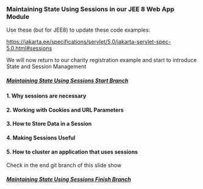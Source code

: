 ### Maintaining State Using Sessions in our JEE 8 Web App Module

Use these (but for JEE8) to update these code examples:

https://jakarta.ee/specifications/servlet/5.0/jakarta-servlet-spec-5.0.html#sessions

We will now return to our charity registration example and start to introduce State and Session Management

##### [Maintaining State Using Sessions Start Branch](https://github.com/NicorDesigns/javawebdevcourse/tree/jee8web-session-management-start)

#### 1. Why sessions are necessary 
	 
#### 2. Working with Cookies and URL Parameters

#### 3. How to Store Data in a Session 

#### 4. Making Sessions Useful

#### 5. How to cluster an application that uses sessions

Check in the end git branch of this slide show 

##### [Maintaining State Using Sessions Finish Branch](https://github.com/NicorDesigns/javawebdevcourse/tree/jee8web-session-management-start)

    

